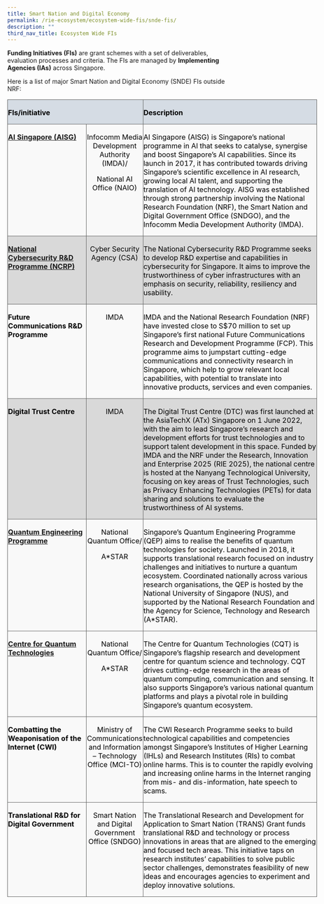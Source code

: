 ```yaml
---
title: Smart Nation and Digital Economy
permalink: /rie-ecosystem/ecosystem-wide-fis/snde-fis/
description: ""
third_nav_title: Ecosystem Wide FIs
---
```

**Funding Initiatives (FIs)** are grant schemes with a set of deliverables, evaluation processes and criteria. The FIs are managed by **Implementing Agencies (IAs)** across Singapore.

Here is a list of major Smart Nation and Digital Economy (SNDE) FIs outside NRF:

<table class="MsoNormalTable" border="0" cellspacing="0" cellpadding="0" width="708" style="width:531.1pt;border-collapse:collapse;mso-yfti-tbllook:1184;
 mso-padding-alt:0cm 0cm 0cm 0cm"><tbody><tr style="mso-yfti-irow:0;mso-yfti-firstrow:yes;height:5.4pt"><td width="285" colspan="2" style="width:213.55pt;border:solid #606160 1.0pt;
  background:#D5DCE4;mso-background-themecolor:text2;mso-background-themetint:
  51;padding:2.25pt .45pt 0cm .45pt;height:5.4pt"><p class="MsoNormal"><b><span style="color:black;mso-color-alt:windowtext">FIs/initiative</span></b></p></td><td width="423" style="width:317.55pt;border:solid #606160 1.0pt;border-left:
  none;mso-border-left-alt:solid #606160 1.0pt;background:#D5DCE4;mso-background-themecolor:
  text2;mso-background-themetint:51;padding:2.25pt .45pt 0cm .45pt;height:5.4pt"><p class="MsoNormal"><b><span style="color:black;mso-color-alt:windowtext">Description</span></b></p></td></tr><tr style="mso-yfti-irow:1;height:27.45pt"><td width="183" valign="top" style="width:137.2pt;border:solid #606160 1.0pt;
  border-top:none;mso-border-top-alt:solid #606160 1.0pt;background:#F9F9F9;
  padding:2.25pt .45pt 0cm .45pt;height:27.45pt"><p class="MsoNormal"><b><span style="color:black;mso-color-alt:windowtext"><a href="https://www.imda.gov.sg/ai-and-data">AI Singapore (AISG)</a></span></b></p></td><td width="102" valign="top" style="width:76.35pt;border-top:none;border-left:
  none;border-bottom:solid #606160 1.0pt;border-right:solid #606160 1.0pt;
  mso-border-top-alt:solid #606160 1.0pt;mso-border-left-alt:solid #606160 1.0pt;
  background:#F9F9F9;padding:2.25pt .45pt 0cm .45pt;height:27.45pt"><p class="MsoNormal" align="center" style="text-align:center"><span style="color:black;mso-color-alt:windowtext">Infocomm Media Development Authority (IMDA)/</span></p><p class="MsoNormal" align="center" style="text-align:center"><span style="color:black;mso-color-alt:windowtext">National AI Office (NAIO)</span></p></td><td width="423" valign="top" style="width:317.55pt;border-top:none;border-left:
  none;border-bottom:solid #606160 1.0pt;border-right:solid #606160 1.0pt;
  mso-border-top-alt:solid #606160 1.0pt;mso-border-left-alt:solid #606160 1.0pt;
  background:#F9F9F9;padding:2.25pt .45pt 0cm .45pt;height:27.45pt"><p class="MsoNormal"><span style="color:black;mso-color-alt:windowtext">AI Singapore (AISG) is Singapore’s national programme in AI that seeks to catalyse, synergise and boost Singapore’s AI capabilities. Since its launch in 2017, it has contributed towards driving Singapore’s scientific excellence in AI research, growing local AI talent, and supporting the translation of AI technology. AISG was established through strong partnership involving the National Research Foundation (NRF), the Smart Nation and Digital Government Office (SNDGO), and the Infocomm Media Development Authority (IMDA).</span></p></td></tr><tr style="mso-yfti-irow:2;height:27.45pt"><td width="183" valign="top" style="width:137.2pt;border:solid #606160 1.0pt;
  border-top:none;mso-border-top-alt:solid #606160 1.0pt;background:#D9D9D9;
  mso-background-themecolor:background1;mso-background-themeshade:217;
  padding:2.25pt .45pt 0cm .45pt;height:27.45pt"><p class="MsoNormal"><b><span style="color:black;mso-color-alt:windowtext"><a href="https://www.imda.gov.sg/how-we-can-help/future-communications-research-and-development-programme">National Cybersecurity R&amp;D Programme (NCRP)</a></span></b></p></td><td width="102" valign="top" style="width:76.35pt;border-top:none;border-left:
  none;border-bottom:solid #606160 1.0pt;border-right:solid #606160 1.0pt;
  mso-border-top-alt:solid #606160 1.0pt;mso-border-left-alt:solid #606160 1.0pt;
  background:#D9D9D9;mso-background-themecolor:background1;mso-background-themeshade:
  217;padding:2.25pt .45pt 0cm .45pt;height:27.45pt"><p class="MsoNormal" align="center" style="text-align:center"><span style="color:black;mso-color-alt:windowtext">Cyber Security Agency (CSA)</span></p></td><td width="423" valign="top" style="width:317.55pt;border-top:none;border-left:
  none;border-bottom:solid #606160 1.0pt;border-right:solid #606160 1.0pt;
  mso-border-top-alt:solid #606160 1.0pt;mso-border-left-alt:solid #606160 1.0pt;
  background:#D9D9D9;mso-background-themecolor:background1;mso-background-themeshade:
  217;padding:2.25pt .45pt 0cm .45pt;height:27.45pt"><p class="MsoNormal"><span style="color:black;mso-color-alt:windowtext">The National Cybersecurity R&amp;D Programme seeks to develop R&amp;D expertise and capabilities in cybersecurity for Singapore. It aims to improve the trustworthiness of cyber infrastructures with an emphasis on security, reliability, resiliency and usability.</span></p></td></tr><tr style="mso-yfti-irow:3;height:27.45pt"><td width="183" valign="top" style="width:137.2pt;border:solid #606160 1.0pt;
  border-top:none;mso-border-top-alt:solid #606160 1.0pt;background:#F9F9F9;
  padding:2.25pt .45pt 0cm .45pt;height:27.45pt"><p class="MsoNormal"><b><span style="color:black;mso-color-alt:windowtext">Future Communications R&amp;D Programme</span></b></p><p class="MsoNormal"><b>&nbsp;</b></p></td><td width="102" valign="top" style="width:76.35pt;border-top:none;border-left:
  none;border-bottom:solid #606160 1.0pt;border-right:solid #606160 1.0pt;
  mso-border-top-alt:solid #606160 1.0pt;mso-border-left-alt:solid #606160 1.0pt;
  background:#F9F9F9;padding:2.25pt .45pt 0cm .45pt;height:27.45pt"><p class="MsoNormal" align="center" style="text-align:center"><span style="color:black;mso-color-alt:windowtext">IMDA</span></p></td><td width="423" valign="top" style="width:317.55pt;border-top:none;border-left:
  none;border-bottom:solid #606160 1.0pt;border-right:solid #606160 1.0pt;
  mso-border-top-alt:solid #606160 1.0pt;mso-border-left-alt:solid #606160 1.0pt;
  background:#F9F9F9;padding:2.25pt .45pt 0cm .45pt;height:27.45pt"><p class="MsoNormal"><span style="color:black;mso-color-alt:windowtext">IMDA and the National Research Foundation (NRF) have invested close to S$70 million to set up Singapore’s first national Future Communications Research and Development Programme (FCP). This programme aims to jumpstart cutting-edge communications and connectivity research in Singapore, which help to grow relevant local capabilities, with potential to translate into innovative products, services and even companies.</span></p></td></tr><tr style="mso-yfti-irow:4;height:27.45pt"><td width="183" valign="top" style="width:137.2pt;border:solid #606160 1.0pt;
  border-top:none;mso-border-top-alt:solid #606160 1.0pt;background:#D9D9D9;
  mso-background-themecolor:background1;mso-background-themeshade:217;
  padding:2.25pt .45pt 0cm .45pt;height:27.45pt"><p class="MsoNormal"><b><span style="color:black;mso-color-alt:windowtext">Digital Trust Centre</span></b></p></td><td width="102" valign="top" style="width:76.35pt;border-top:none;border-left:
  none;border-bottom:solid #606160 1.0pt;border-right:solid #606160 1.0pt;
  mso-border-top-alt:solid #606160 1.0pt;mso-border-left-alt:solid #606160 1.0pt;
  background:#D9D9D9;mso-background-themecolor:background1;mso-background-themeshade:
  217;padding:2.25pt .45pt 0cm .45pt;height:27.45pt"><p class="MsoNormal" align="center" style="text-align:center"><span style="color:black;mso-color-alt:windowtext">IMDA</span></p></td><td width="423" valign="top" style="width:317.55pt;border-top:none;border-left:
  none;border-bottom:solid #606160 1.0pt;border-right:solid #606160 1.0pt;
  mso-border-top-alt:solid #606160 1.0pt;mso-border-left-alt:solid #606160 1.0pt;
  background:#D9D9D9;mso-background-themecolor:background1;mso-background-themeshade:
  217;padding:2.25pt .45pt 0cm .45pt;height:27.45pt"><p class="MsoNormal"><span style="color:black;mso-color-alt:windowtext">The Digital Trust Centre (DTC) was first launched at the AsiaTechX (ATx) Singapore on 1 June 2022, with the aim to lead Singapore’s research and development efforts for trust technologies and to support talent development in this space. Funded by IMDA and the NRF under the Research, Innovation and Enterprise 2025 (RIE 2025), the national centre is hosted at the Nanyang Technological University, focusing on key areas of Trust Technologies, such as Privacy Enhancing Technologies (PETs) for data sharing and solutions to evaluate the trustworthiness of AI systems.</span></p></td></tr><tr style="mso-yfti-irow:5;height:27.45pt"><td width="183" valign="top" style="width:137.2pt;border:solid #606160 1.0pt;
  border-top:none;mso-border-top-alt:solid #606160 1.0pt;background:#F9F9F9;
  padding:2.25pt .45pt 0cm .45pt;height:27.45pt"><p class="MsoNormal"><b><span style="color:black;mso-color-alt:windowtext"><a href="https://qepsg.org/">Quantum Engineering Programme</a></span></b></p></td><td width="102" valign="top" style="width:76.35pt;border-top:none;border-left:
  none;border-bottom:solid #606160 1.0pt;border-right:solid #606160 1.0pt;
  mso-border-top-alt:solid #606160 1.0pt;mso-border-left-alt:solid #606160 1.0pt;
  background:#F9F9F9;padding:2.25pt .45pt 0cm .45pt;height:27.45pt"><p class="MsoNormal" align="center" style="text-align:center"><span style="color:black;mso-color-alt:windowtext">National Quantum Office/</span></p><p class="MsoNormal" align="center" style="text-align:center"><span style="color:black;mso-color-alt:windowtext">A*STAR</span></p></td><td width="423" valign="top" style="width:317.55pt;border-top:none;border-left:
  none;border-bottom:solid #606160 1.0pt;border-right:solid #606160 1.0pt;
  mso-border-top-alt:solid #606160 1.0pt;mso-border-left-alt:solid #606160 1.0pt;
  background:#F9F9F9;padding:2.25pt .45pt 0cm .45pt;height:27.45pt"><p class="MsoNormal"><span style="color:black;mso-color-alt:windowtext">Singapore’s Quantum Engineering Programme (QEP) aims to realise the benefits of quantum technologies for society. Launched in 2018, it supports translational research focused on industry challenges and initiatives to nurture a quantum ecosystem. Coordinated nationally across various research organisations, the QEP is hosted by the National University of Singapore (NUS), and supported by the National Research Foundation and the Agency for Science, Technology and Research (A*STAR).</span></p></td></tr><tr style="mso-yfti-irow:6;height:27.45pt"><td width="183" valign="top" style="width:137.2pt;border:solid #606160 1.0pt;
  border-top:none;mso-border-top-alt:solid #606160 1.0pt;background:#F9F9F9;
  padding:2.25pt .45pt 0cm .45pt;height:27.45pt"><p class="MsoNormal"><b><span style="color:black;mso-color-alt:windowtext"><a href="https://www.quantumlah.org/what-we-do/">Centre for Quantum Technologies</a></span></b></p></td><td width="102" valign="top" style="width:76.35pt;border-top:none;border-left:
  none;border-bottom:solid #606160 1.0pt;border-right:solid #606160 1.0pt;
  mso-border-top-alt:solid #606160 1.0pt;mso-border-left-alt:solid #606160 1.0pt;
  background:#F9F9F9;padding:2.25pt .45pt 0cm .45pt;height:27.45pt"><p class="MsoNormal" align="center" style="text-align:center"><span style="color:black;mso-color-alt:windowtext">National Quantum Office/</span></p><p class="MsoNormal" align="center" style="text-align:center"><span style="color:black;mso-color-alt:windowtext">A*STAR</span></p></td><td width="423" valign="top" style="width:317.55pt;border-top:none;border-left:
  none;border-bottom:solid #606160 1.0pt;border-right:solid #606160 1.0pt;
  mso-border-top-alt:solid #606160 1.0pt;mso-border-left-alt:solid #606160 1.0pt;
  background:#F9F9F9;padding:2.25pt .45pt 0cm .45pt;height:27.45pt"><p class="MsoNormal"><span style="color:black;mso-color-alt:windowtext">The Centre for Quantum Technologies (CQT) is Singapore’s flagship research and development centre for quantum science and technology. CQT drives cutting-edge research in the areas of quantum computing, communication and sensing. It also supports Singapore’s various national quantum platforms and plays a pivotal role in building Singapore’s quantum ecosystem.</span></p></td></tr><tr style="mso-yfti-irow:7;height:27.45pt"><td width="183" valign="top" style="width:137.2pt;border:solid #606160 1.0pt;
  border-top:none;mso-border-top-alt:solid #606160 1.0pt;background:#F9F9F9;
  padding:2.25pt .45pt 0cm .45pt;height:27.45pt"><p class="MsoNormal"><b><span style="color:black;mso-color-alt:windowtext">Combatting the Weaponisation of the Internet (CWI)</span></b></p></td><td width="102" valign="top" style="width:76.35pt;border-top:none;border-left:
  none;border-bottom:solid #606160 1.0pt;border-right:solid #606160 1.0pt;
  mso-border-top-alt:solid #606160 1.0pt;mso-border-left-alt:solid #606160 1.0pt;
  background:#F9F9F9;padding:2.25pt .45pt 0cm .45pt;height:27.45pt"><p class="MsoNormal" align="center" style="text-align:center"><span style="color:black;mso-color-alt:windowtext">Ministry of Communications and Information – Technology Office (MCI-TO)</span></p></td><td width="423" valign="top" style="width:317.55pt;border-top:none;border-left:
  none;border-bottom:solid #606160 1.0pt;border-right:solid #606160 1.0pt;
  mso-border-top-alt:solid #606160 1.0pt;mso-border-left-alt:solid #606160 1.0pt;
  background:#F9F9F9;padding:2.25pt .45pt 0cm .45pt;height:27.45pt"><p class="MsoNormal"><span style="color:black;mso-color-alt:windowtext">The CWI Research Programme seeks to build technological capabilities and competencies amongst Singapore’s Institutes of Higher Learning (IHLs) and Research Institutes (RIs) to combat online harms. This is to counter the rapidly evolving and increasing online harms in the Internet ranging from mis- and dis-information, hate speech to scams.</span></p></td></tr><tr style="mso-yfti-irow:8;mso-yfti-lastrow:yes;height:27.45pt"><td width="183" valign="top" style="width:137.2pt;border:solid #606160 1.0pt;
  border-top:none;mso-border-top-alt:solid #606160 1.0pt;background:#F9F9F9;
  padding:2.25pt .45pt 0cm .45pt;height:27.45pt"><p class="MsoNormal"><b><span style="color:black;mso-color-alt:windowtext">Translational R&amp;D for Digital Government</span></b></p></td><td width="102" valign="top" style="width:76.35pt;border-top:none;border-left:
  none;border-bottom:solid #606160 1.0pt;border-right:solid #606160 1.0pt;
  mso-border-top-alt:solid #606160 1.0pt;mso-border-left-alt:solid #606160 1.0pt;
  background:#F9F9F9;padding:2.25pt .45pt 0cm .45pt;height:27.45pt"><p class="MsoNormal" align="center" style="text-align:center"><span style="color:black;mso-color-alt:windowtext">Smart Nation and Digital Government Office (SNDGO)</span></p></td><td width="423" valign="top" style="width:317.55pt;border-top:none;border-left:
  none;border-bottom:solid #606160 1.0pt;border-right:solid #606160 1.0pt;
  mso-border-top-alt:solid #606160 1.0pt;mso-border-left-alt:solid #606160 1.0pt;
  background:#F9F9F9;padding:2.25pt .45pt 0cm .45pt;height:27.45pt"><p class="MsoNormal"><span style="color:black;mso-color-alt:windowtext">The Translational Research and Development for Application to Smart Nation (TRANS) Grant funds translational R&amp;D and technology or process innovations in areas that are aligned to the emerging and focused tech areas. This initiative taps on research institutes’ capabilities to solve public sector challenges, demonstrates feasibility of new ideas and encourages agencies to experiment and deploy innovative solutions.</span></p></td></tr></tbody></table>